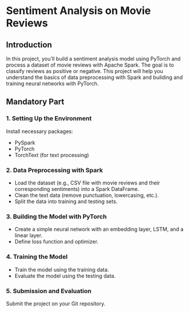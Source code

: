 # Sentiment Analysis on Movie Reviews

## Introduction

In this project, you'll build a sentiment analysis model using PyTorch and process a dataset of movie reviews with Apache Spark. The goal is to classify reviews as positive or negative. This project will help you understand the basics of data preprocessing with Spark and building and training neural networks with PyTorch.

## Mandatory Part

### 1. Setting Up the Environment

Install necessary packages:
- PySpark
- PyTorch
- TorchText (for text processing)

### 2. Data Preprocessing with Spark

- Load the dataset (e.g., CSV file with movie reviews and their corresponding sentiments) into a Spark DataFrame.
- Clean the text data (remove punctuation, lowercasing, etc.).
- Split the data into training and testing sets.

### 3. Building the Model with PyTorch

- Create a simple neural network with an embedding layer, LSTM, and a linear layer.
- Define loss function and optimizer.

### 4. Training the Model

- Train the model using the training data.
- Evaluate the model using the testing data.

### 5. Submission and Evaluation

Submit the project on your Git repository.